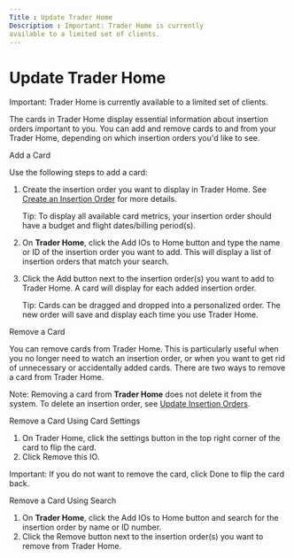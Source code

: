 ```yaml
---
Title : Update Trader Home
Description : Important: Trader Home is currently
available to a limited set of clients.
---
```



# Update Trader Home





Important: Trader Home is currently
available to a limited set of clients.



The cards in Trader Home display
essential information about insertion orders important to you. You can
add and remove cards to and from your Trader Home, depending on which
insertion orders you'd like to see.

Add a Card

Use the following steps to add a card:

1.  Create the insertion order you want to display in
    Trader Home. See
    <a href="create-an-insertion-order.html" class="xref">Create an
    Insertion Order</a> for more details.
    

    Tip: To display all available card
    metrics, your insertion order should have a budget and flight
    dates/billing period(s).

    
2.  On **Trader Home**, click the Add IOs to
    Home button and type the name or ID of the insertion order
    you want to add. This will display a list of insertion orders that
    match your search.
3.  Click the Add button next to the
    insertion order(s) you want to add to
    Trader Home. A card will
    display for each added insertion order.
    

    Tip: Cards can be dragged and
    dropped into a personalized order. The new order will save and
    display each time you use Trader
    Home.

    

Remove a Card

You can remove cards from Trader
Home. This is particularly useful when you no longer need to
watch an insertion order, or when you want to get rid of unnecessary or
accidentally added cards. There are two ways to remove a card from
Trader Home.



Note: Removing a card from **Trader
Home** does not delete it from the system. To delete an insertion order,
see <a href="update-insertion-orders.html" class="xref">Update Insertion
Orders</a>.



Remove a Card Using Card Settings

1.  On Trader Home, click the
    settings button in the top right corner of the card to flip the
    card.
2.  Click Remove this IO.



Important: If you do not want to remove
the card, click Done to flip the card
back.



Remove a Card Using Search

1.  On **Trader Home**, click the Add IOs to
    Home button and search for the insertion order by name or ID
    number.
2.  Click the Remove button next to
    the insertion order(s) you want to remove from
    Trader Home.




